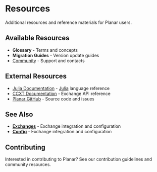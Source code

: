 <!--
category: "exchanges"
difficulty: "advanced"
topics: [exchanges]
last_updated: "2025-10-04"
-->

# Resources

Additional resources and reference materials for Planar users.

## Available Resources

- **Glossary** - Terms and concepts
- **Migration Guides** - Version update guides
- [Community](community.md) - Support and contacts

## External Resources

- [Julia Documentation](https://docs.julialang.org/) - [Julia](https://julialang.org/) language reference
- [CCXT Documentation](https://docs.ccxt.com/) - Exchange API reference
- [Planar GitHub](https://github.com/defnlnotme/Planar.jl) - Source code and issues


## See Also

- **[Exchanges](../exchanges.md)** - Exchange integration and configuration
- **[Config](../config.md)** - Exchange integration and configuration

## Contributing

Interested in contributing to Planar? See our contribution guidelines and community resources.